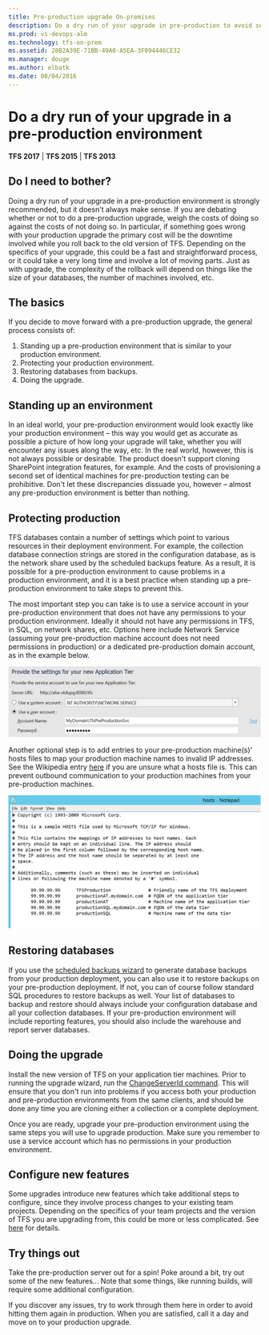 ```yaml
---
title: Pre-production upgrade On-premises
description: Do a dry run of your upgrade in pre-production to avoid surprises in production.
ms.prod: vs-devops-alm
ms.technology: tfs-on-prem
ms.assetid: 28B2A39E-71BB-49A0-A5EA-3F094446CE32
ms.manager: douge
ms.author: elbatk
ms.date: 08/04/2016
---
```


# Do a dry run of your upgrade in a pre-production environment

**TFS 2017** | **TFS 2015** | **TFS 2013**

## Do I need to bother?

Doing a dry run of your upgrade in a pre-production environment is strongly recommended, but it doesn't always
make sense. If you are debating whether or not to do a pre-production upgrade, weigh the costs of doing so 
against the costs of not doing so. In particular, if something goes wrong with your production upgrade the primary 
cost will be the downtime involved while you roll back to the old version of TFS. Depending on the specifics of your 
upgrade, this could be a fast and straightforward process, or it could take a very long time and involve a lot of 
moving parts. Just as with upgrade, the complexity of the rollback will depend on things like the size of your 
databases, the number of machines involved, etc.  

## The basics

If you decide to move forward with a pre-production upgrade, the general process consists of:

1.	Standing up a pre-production environment that is similar to your production environment.
2.	Protecting your production environment.
3.	Restoring databases from backups.
5.	Doing the upgrade.

## Standing up an environment

In an ideal world, your pre-production environment would look exactly like your production environment – this way 
you would get as accurate as possible a picture of how long your upgrade will take, whether you will encounter any 
issues along the way, etc. In the real world, however, this is not always possible or desirable. The product doesn't 
support cloning SharePoint integration features, for example. And the costs of provisioning a second set of 
identical machines for pre-production testing can be prohibitive. Don't let these discrepancies 
dissuade you, however – almost any pre-production environment is better than nothing.

## Protecting production

TFS databases contain a number of settings which point to various resources in their deployment environment. For
example, the collection database connection strings are stored in the configuration database, as is the network 
share used by the scheduled backups feature. As a result, it is possible for a pre-production environment to 
cause problems in a production environment, and it is a best practice when standing up a pre-production environment 
to take steps to prevent this.

The most important step you can take is to use a service account in your pre-production environment that does not 
have any permissions to your production environment. Ideally it should not have any permissions in TFS, in
SQL, on network shares, etc. Options here include Network Service (assuming your pre-production machine account
does not need permissions in production) or a dedicated pre-production domain account, as in the example below.

![Example pre-production service account](_img/serviceaccount.png)

Another optional step is to add entries to your pre-production machine(s)' hosts files to map your production 
machine names to invalid IP addresses. See the Wikipedia entry [here](https://en.wikipedia.org/wiki/Hosts_(file) ) 
if you are unsure what a hosts file is. This can prevent outbound communication to your production machines 
from your pre-production machines.

![Example hosts file redirection of AT and DT](_img/hostsfile.png)
 
## Restoring databases

If you use the [scheduled backups wizard](../admin/backup/config-backup-sched-plan.md) to generate 
database backups from your production deployment, you can also use it to restore backups on your pre-production 
deployment. If not, you can of course follow standard SQL procedures to restore backups as well. Your list of 
databases to backup and restore should always include your configuration database and all your collection databases. 
If your pre-production environment will include reporting features, you should also include the warehouse and report
server databases.

## Doing the upgrade

Install the new version of TFS on your application tier machines. Prior to running the upgrade wizard, 
run the [ChangeServerId command](../command-line/tfsconfig-cmd.md#changeserverid). This will ensure that you
don't run into problems if you access both your production and pre-production environments from the same clients,
and should be done any time you are cloning either a collection or a complete deployment. 

Once you are ready, upgrade your pre-production environment using the same steps you will use to upgrade 
production. Make sure you remember to use a service account which has no permissions in your production environment. 

## Configure new features

Some upgrades introduce new features which take additional steps to configure, since they involve process changes to 
your existing team projects. Depending on the specifics of your team projects and the version of TFS you are upgrading 
from, this could be more or less complicated. See [here](../../../work/customize/configure-features-after-upgrade.md) for details. 

## Try things out

Take the pre-production server out for a spin! Poke around a bit, try out some of the new features... Note that 
some things, like running builds, will require some additional configuration.

If you discover any issues, try to work through them here in order to avoid hitting them again in production. 
When you are satisfied, call it a day and move on to your production upgrade. 